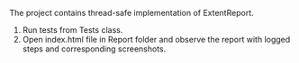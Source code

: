 The project contains thread-safe implementation of ExtentReport.
1. Run tests from Tests class.
2. Open index.html file in Report folder and observe the report with logged steps and corresponding screenshots.